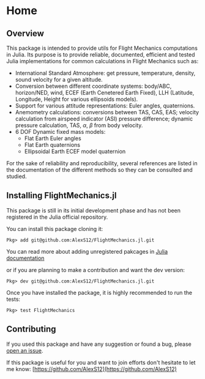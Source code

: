 # Home

## Overview

This package is intended to provide utils for Flight Mechanics computations in Julia. Its purpose is to provide reliable, documented, efficient and tested Julia implementations for common calculations in Flight Mechanics such as:

* International Standard Atmosphere: get pressure, temperature, density, sound velocity for a given altitude.
* Conversion between different coordinate systems: body/ABC, horizon/NED, wind, ECEF (Earth Cenetered Earth Fixed), LLH (Latitude, Longitude, Height for various ellipsoids models).
* Support for various attitude representations: Euler angles, quaternions.
* Anemometry calculations: conversions between TAS, CAS, EAS; velocity calculation from airspeed indicator (ASI) pressure difference; dynamic pressure calculation, TAS, $\alpha$, $\beta$ from body velocity.
* 6 DOF Dynamic fixed mass models:
  * Flat Earth Euler angles
  * Flat Earth quaternions
  * Ellipsoidal Earth ECEF model quaternion


For the sake of reliability and reproducibility, several references are listed in the documentation of the different methods so they can be consulted and studied.

## Installing FlightMechanics.jl

This package is still in its initial development phase and has not been registered in the Julia official repository.

You can install this package cloning it:
    
    Pkg> add git@github.com:AlexS12/FlightMechanics.jl.git

You can read more about adding unregistered pakcages in [Julia documentation](https://docs.julialang.org/en/latest/stdlib/Pkg/#Adding-unregistered-packages-1.)
  
or if you are planning to make a contribution and want the dev version:

    Pkg> dev git@github.com:AlexS12/FlightMechanics.jl.git

Once you have installed the package, it is highly recommended to run the tests:

    Pkg> test FlightMechanics

## Contributing

If you used this package and have any suggestion or found a bug, please [open an issue](https://github.com/AlexS12/FlightMechanics.jl/issues).

If this package is useful for you and want to join efforts don't hesitate to let me know: [https://github.com/AlexS12](https://github.com/AlexS12)
